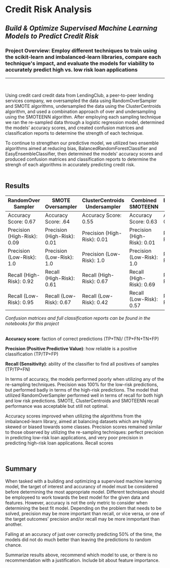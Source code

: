 # Credit Risk Analysis
## *Build & Optimize Supervised Machine Learning Models to Predict Credit Risk*
### Project Overview: Employ different techniques to train using the scikit-learn and imbalanced-learn libraries, compare each technique's impact, and evaluate the models for viability to accurately predict high vs. low risk loan applications
---
</br>

Using credit card credit data from LendingClub, a peer-to-peer lending services company, we oversampled the data using RandomOverSampler and SMOTE algorithms, undersampled the data using the ClusterCentroids algorithm, and used a combination approach of over and undersampling using the SMOTEENN algorithm.  After employing each sampling technique we ran the re-sampled data through a logistic regression model, determined the models' accuracy scores, and created confusion matrices and classification reports to determine the strength of each technique.

To continue to strengthen our predictive model, we utilized two ensemble algorithms aimed at reducing bias, BalancedRandomForestClassifier and EasyEnsembleClassifier, then determined the models' accuracy scores and produced confusion matrices and classification reports to determine the strengh of each algorithms in accurately predicting credit risk.
</br>
</br>

## Results

| **RandomOver Sampler**  | **SMOTE Oversampler** | **ClusterCentroids Undersampler** | **Combined SMOTEENN** | **BalancedRandom ForestClassifier** | **EasyEnsemble Classifier** |
| ------------- | ------------- | ------------- | ------------- | ------------- | ------------- |
| Accuracy Score: 0.67  | Accuracy Score: .64  |  Accuracy Score: 0.55 |  Accuracy Score: 0.63  |  Accuracy Score: 0.80  |  Accuracy Score: 0.93  |
| Precision (High-Risk): 0.09  | Precision (High-Risk): 0.01  | Precision (High-Risk): 0.01  | Precision (High-Risk): 0.01  |  Precision (High-Risk): 0.03  |  Precision (High-Risk: 0.09)  |
| Precision (Low-Risk): 1.0 | Precision (Low-Risk): 1.0  | Precision (Low-Risk): 1.0  | Precision (Low-Risk): 1.0 |  Precision (Low-Risk): 1.0  |  Precision (Low-Risk): 1.0  |
| Recall (High-Risk): 0.92 | Recall (High-Risk): 0.61  | Recall (High-Risk): 0.67  | Recall (High-Risk): 0.69  |  Recall (High-Risk): 0.71  |  Recall (High-Risk): 0.92  |
| Recall (Low-Risk): 0.95 | Recall (Low-Risk): 0.67  | Recall (Low-Risk): 0.42  | Recall (Low-Risk): 0.57  |  Recall (Low-Risk): 0.88  |  Recall (Low-Risk): 0.95  |

*Confusion matrices and full classification reports can be found in the notebooks for this project*
</br>
</br>

**Accuracy score**: faction of correct predictions (TP+TN)/ (TP+FN+TN+FP)

**Precision (Positive Predictive Value)**: how reliable is a positive classification (TP/TP+FP)

**Recall (Sensitivity)**: ability of the classifier to find all positives of samples (TP/TP+FN)

In terms of accuracy, the models performed poorly when utilizing any of the re-sampling techniques.  Precision was 100% for the low-risk predictions, but performed badly in terms of the high-risk predictions.  The model that utilized RandomOverSampler performed well in terms of recall for both high and low risk predictions.  SMOTE, ClusterCentroids and SMOTEENN recall performance was acceptable but still not optimal.

Accuracy scores improved when utilizing the algorithms from the imbalanced-learn library, aimed at balancing datasets which are highly skewed or biased towards some classes.  Precision scores remained similar to those observed by utilizing the re-sampling techniques: perfect precision in predicting low-risk loan applications, and very poor precision in predicting high-risk loan applications.  Recall scores 
 
 
</br>

## Summary

When tasked with a building and optimizing a supervised machine learning model, the target of interest and accurancy of model must be considered before determining the most appropriate model.  Different techniques should be employeed to work towards the best model for the given data and features.  However, accuracy is not the only metric to consider when determining the best fit model.  Depending on the problem that needs to be solved, precision may be more important than recall, or vice versa, or one of the target outcomes' precision and/or recall may be more inmportant than another.

Falling at an accuracy of just over correctly predicting 50% of the time, the models did not do much better than leaving the predictions to random chance.

Summarize results above, recommend which model to use, or there is no recommendation with a justification.  Include bit about feature importance.  
